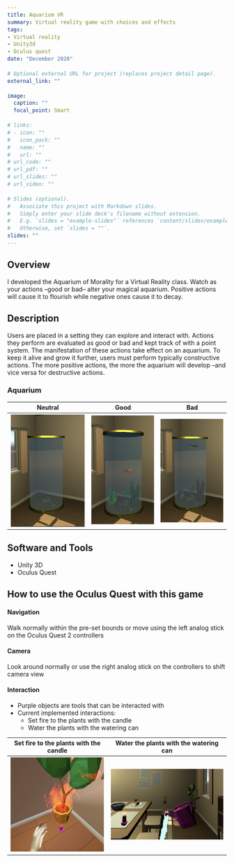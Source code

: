 ```yaml
---
title: Aquarium VR
summary: Virtual reality game with choices and effects
tags:
- Virtual reality
- Unity3d
- Oculus quest
date: "December 2020"

# Optional external URL for project (replaces project detail page).
external_link: ""

image:
  caption: ""
  focal_point: Smart

# links:
# - icon: ""
#   icon_pack: ""
#   name: ""
#   url: ""
# url_code: ""
# url_pdf: ""
# url_slides: ""
# url_video: ""

# Slides (optional).
#   Associate this project with Markdown slides.
#   Simply enter your slide deck's filename without extension.
#   E.g. `slides = "example-slides"` references `content/slides/example-slides.md`.
#   Otherwise, set `slides = ""`.
slides: ""
---
```


## Overview
I developed the Aquarium of Morality for a Virtual Reality class. Watch as your actions –good or bad– alter your magical aquarium. Positive actions will cause it to flourish while negative ones cause it to decay.

## Description
Users are placed in a setting they can explore and interact with. Actions they perform are evaluated as good or bad and kept track of with a point system. The manifestation of these actions take effect on an aquarium. To keep it alive and grow it further, users must perform typically constructive actions. The more positive actions, the more the aquarium will develop –and vice versa for destructive actions.

### Aquarium
Neutral             |  Good         |  Bad  
:---------------:|:-----------------:|:-----------:
![](images/neutral.png) |  ![](images/good.png) | ![](images/bad.png)


## Software and Tools 
* Unity 3D
* Oculus Quest


## How to use the Oculus Quest with this game
#### Navigation
Walk normally within the pre-set bounds or move using the left analog stick on the Oculus Quest 2 controllers
#### Camera
Look around normally or use the right analog stick on the controllers to shift camera view
#### Interaction
* Purple objects are tools that can be interacted with
* Current implemented interactions:
    * Set fire to the plants with the candle
    * Water the plants with the watering can

Set fire to the plants with the candle |  Water the plants with the watering can           
:-----------------------------:|:--------------------------:
![](images/plant_fire.png) |  ![](images/watering_can.png) 




